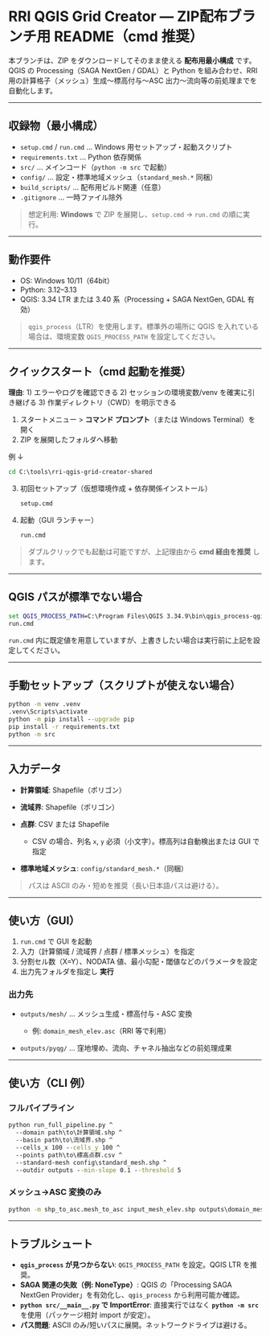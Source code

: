 # RRI QGIS Grid Creator — ZIP配布ブランチ用 README（cmd 推奨）

本ブランチは、ZIP をダウンロードしてそのまま使える **配布用最小構成** です。QGIS の Processing（SAGA NextGen / GDAL）と Python を組み合わせ、RRI 用の計算格子（メッシュ）生成〜標高付与〜ASC 出力〜流向等の前処理までを自動化します。

---

## 収録物（最小構成）

* `setup.cmd` / `run.cmd` … Windows 用セットアップ・起動スクリプト
* `requirements.txt` … Python 依存関係
* `src/` … メインコード（`python -m src` で起動）
* `config/` … 設定・標準地域メッシュ（`standard_mesh.*` 同梱）
* `build_scripts/` … 配布用ビルド関連（任意）
* `.gitignore` … 一時ファイル除外

> 想定利用: **Windows** で ZIP を展開し、`setup.cmd` → `run.cmd` の順に実行。

---

## 動作要件

* OS: Windows 10/11（64bit）
* Python: 3.12–3.13
* QGIS: 3.34 LTR または 3.40 系（Processing + SAGA NextGen, GDAL 有効）

> `qgis_process`（LTR）を使用します。標準外の場所に QGIS を入れている場合は、環境変数 `QGIS_PROCESS_PATH` を設定してください。

---

## クイックスタート（**cmd 起動を推奨**）

**理由**: 1) エラーやログを確認できる 2) セッションの環境変数/venv を確実に引き継げる 3) 作業ディレクトリ（CWD）を明示できる

1. スタートメニュー > **コマンド プロンプト**（または Windows Terminal）を開く
2. ZIP を展開したフォルダへ移動

例 ↓
   ```bat
   cd C:\tools\rri-qgis-grid-creator-shared
   ```
3. 初回セットアップ（仮想環境作成 + 依存関係インストール）

   ```bat
   setup.cmd
   ```
4. 起動（GUI ランチャー）

   ```bat
   run.cmd
   ```

> ダブルクリックでも起動は可能ですが、上記理由から **cmd 経由を推奨** します。

---

## QGIS パスが標準でない場合

```bat
set QGIS_PROCESS_PATH=C:\Program Files\QGIS 3.34.9\bin\qgis_process-qgis-ltr.bat
run.cmd
```

`run.cmd` 内に既定値を用意していますが、上書きしたい場合は実行前に上記を設定してください。

---

## 手動セットアップ（スクリプトが使えない場合）

```bat
python -m venv .venv
.venv\Scripts\activate
python -m pip install --upgrade pip
pip install -r requirements.txt
python -m src
```

---

## 入力データ

* **計算領域**: Shapefile（ポリゴン）
* **流域界**: Shapefile（ポリゴン）
* **点群**: CSV または Shapefile

  * CSV の場合、列名 `x`, `y` 必須（小文字）。標高列は自動検出または GUI で指定
* **標準地域メッシュ**: `config/standard_mesh.*`（同梱）

> パスは ASCII のみ・短めを推奨（長い日本語パスは避ける）。

---

## 使い方（GUI）

1. `run.cmd` で GUI を起動
2. 入力（計算領域 / 流域界 / 点群 / 標準メッシュ）を指定
3. 分割セル数（X=Y）、NODATA 値、最小勾配・閾値などのパラメータを設定
4. 出力先フォルダを指定し **実行**

### 出力先

* `outputs/mesh/` … メッシュ生成・標高付与・ASC 変換

  * 例: `domain_mesh_elev.asc`（RRI 等で利用）
* `outputs/pyqg/` … 窪地埋め、流向、チャネル抽出などの前処理成果

---

## 使い方（CLI 例）

### フルパイプライン

```bat
python run_full_pipeline.py ^
  --domain path\to\計算領域.shp ^
  --basin path\to\流域界.shp ^
  --cells_x 100 --cells_y 100 ^
  --points path\to\標高点群.csv ^
  --standard-mesh config\standard_mesh.shp ^
  --outdir outputs --min-slope 0.1 --threshold 5
```

### メッシュ→ASC 変換のみ

```bat
python -m shp_to_asc.mesh_to_asc input_mesh_elev.shp outputs\domain_mesh_elev.asc --field elevation --nodata -9999
```

---

## トラブルシュート

* **`qgis_process` が見つからない**: `QGIS_PROCESS_PATH` を設定。QGIS LTR を推奨。
* **SAGA 関連の失敗（例: NoneType）**: QGIS の「Processing SAGA NextGen Provider」を有効化し、`qgis_process` から利用可能か確認。
* **`python src/__main__.py` で ImportError**: 直接実行ではなく **`python -m src`** を使用（パッケージ相対 import が安定）。
* **パス問題**: ASCII のみ/短いパスに展開。ネットワークドライブは避ける。

  
